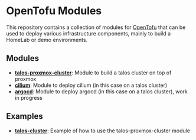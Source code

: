 # OpenTofu Modules

This repository contains a collection of modules for [OpenTofu](https://opentofu.org) that can be used to deploy various infrastructure components, mainly to build a HomeLab or demo environments.

## Modules
* **[talos-proxmox-cluster](./modules/talos-proxmox-cluster/README.md)**: Module to build a talos cluster on top of proxmox
* **[cilium](./modules/cilium/README.md)**: Module to deploy cilium (in this case on a talos cluster)
* **[argocd](./modules/argocd/README.md)**: Module to deploy argocd (in this case on a talos cluster), work in progress

## Examples
* **[talos-cluster](./examples/talos-cluster/README.md)**: Example of how to use the talos-proxmox-cluster module
